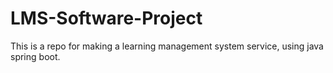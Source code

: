 # LMS-Software-Project
This is a repo for making a learning management system service, using java spring boot.
